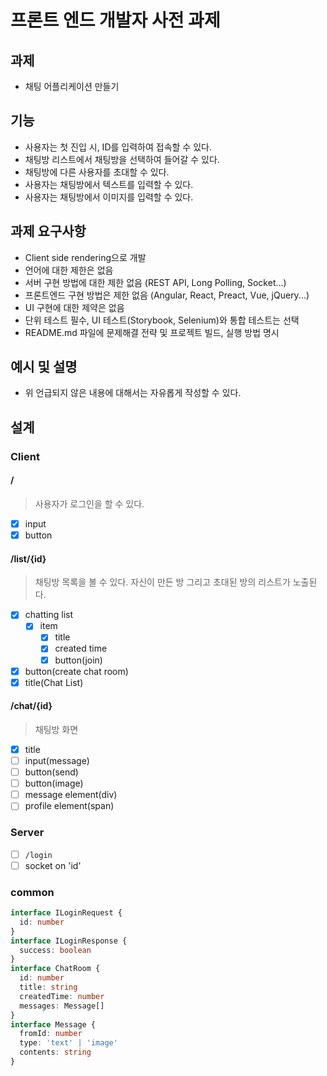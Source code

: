 # 프론트 엔드 개발자 사전 과제

## 과제

- 채팅 어플리케이션 만들기

## 기능

- 사용자는 첫 진입 시, ID를 입력하여 접속할 수 있다.
- 채팅방 리스트에서 채팅방을 선택하여 들어갈 수 있다.
- 채팅방에 다른 사용자를 초대할 수 있다.
- 사용자는 채팅방에서 텍스트를 입력할 수 있다.
- 사용자는 채팅방에서 이미지를 입력할 수 있다.

## 과제 요구사항

- Client side rendering으로 개발
- 언어에 대한 제한은 없음
- 서버 구현 방법에 대한 제한 없음 (REST API, Long Polling, Socket...)
- 프론트엔드 구현 방법은 제한 없음 (Angular, React, Preact, Vue, jQuery...)
- UI 구현에 대한 제약은 없음
- 단위 테스트 필수, UI 테스트(Storybook, Selenium)와 통합 테스트는 선택
- README.md 파일에 문제해결 전략 및 프로젝트 빌드, 실행 방법 명시

## 예시 및 설명

- 위 언급되지 않은 내용에 대해서는 자유롭게 작성할 수 있다.

## 설계

### Client

#### /

> 사용자가 로그인을 할 수 있다.

- [x] input
- [x] button

#### /list/{id}

> 채팅방 목록을 볼 수 있다.
> 자신이 만든 방 그리고 초대된 방의 리스트가 노출된다.

- [x] chatting list
  - [x] item
    - [x] title
    - [x] created time
    - [x] button(join)
- [x] button(create chat room)
- [x] title(Chat List)

#### /chat/{id}

> 채팅방 화면

- [x] title
- [ ] input(message)
- [ ] button(send)
- [ ] button(image)
- [ ] message element(div)
- [ ] profile element(span)

### Server

- [ ] `/login`
- [ ] socket on 'id'

### common

```ts
interface ILoginRequest {
  id: number
}
interface ILoginResponse {
  success: boolean
}
interface ChatRoom {
  id: number
  title: string
  createdTime: number
  messages: Message[]
}
interface Message {
  fromId: number
  type: 'text' | 'image'
  contents: string
}
```
